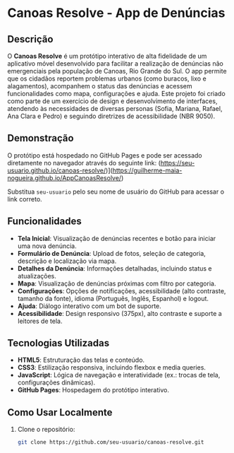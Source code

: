 # Canoas Resolve - App de Denúncias

## Descrição
O **Canoas Resolve** é um protótipo interativo de alta fidelidade de um aplicativo móvel desenvolvido para facilitar a realização de denúncias não emergenciais pela população de Canoas, Rio Grande do Sul. O app permite que os cidadãos reportem problemas urbanos (como buracos, lixo e alagamentos), acompanhem o status das denúncias e acessem funcionalidades como mapa, configurações e ajuda. Este projeto foi criado como parte de um exercício de design e desenvolvimento de interfaces, atendendo às necessidades de diversas personas (Sofia, Mariana, Rafael, Ana Clara e Pedro) e seguindo diretrizes de acessibilidade (NBR 9050).

## Demonstração
O protótipo está hospedado no GitHub Pages e pode ser acessado diretamente no navegador através do seguinte link:
(https://seu-usuario.github.io/canoas-resolve/)](https://guilherme-maia-nogueira.github.io/AppCanoasResolve/)

Substitua `seu-usuario` pelo seu nome de usuário do GitHub para acessar o link correto.

## Funcionalidades
- **Tela Inicial**: Visualização de denúncias recentes e botão para iniciar uma nova denúncia.
- **Formulário de Denúncia**: Upload de fotos, seleção de categoria, descrição e localização via mapa.
- **Detalhes da Denúncia**: Informações detalhadas, incluindo status e atualizações.
- **Mapa**: Visualização de denúncias próximas com filtro por categoria.
- **Configurações**: Opções de notificações, acessibilidade (alto contraste, tamanho da fonte), idioma (Português, Inglês, Espanhol) e logout.
- **Ajuda**: Diálogo interativo com um bot de suporte.
- **Acessibilidade**: Design responsivo (375px), alto contraste e suporte a leitores de tela.

## Tecnologias Utilizadas
- **HTML5**: Estruturação das telas e conteúdo.
- **CSS3**: Estilização responsiva, incluindo flexbox e media queries.
- **JavaScript**: Lógica de navegação e interatividade (ex.: trocas de tela, configurações dinâmicas).
- **GitHub Pages**: Hospedagem do protótipo interativo.

## Como Usar Localmente
1. Clone o repositório:
   ```bash
   git clone https://github.com/seu-usuario/canoas-resolve.git
